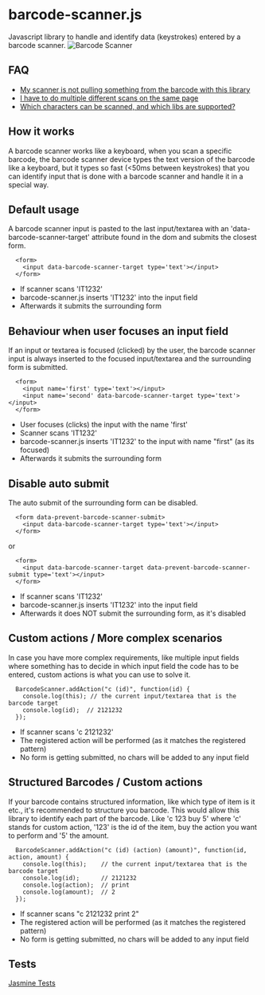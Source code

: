 # barcode-scanner.js
Javascript library to handle and identify data (keystrokes) entered by a barcode scanner.
![Barcode Scanner](https://raw.github.com/spape/barcode.js/master/img/scanner.png)

## FAQ

- [My scanner is not pulling something from the barcode with this library](https://github.com/pape-io/barcode-scanner.js/issues/5)
- [I have to do multiple different scans on the same page](https://github.com/pape-io/barcode-scanner.js/issues/6)
- [Which characters can be scanned, and which libs are supported?](https://github.com/pape-io/barcode-scanner.js/issues/7)

## How it works

A barcode scanner works like a keyboard, when you scan a specific barcode, 
the barcode scanner device types the text version of the barcode like a keyboard, 
but it types so fast (<50ms between keystrokes) that you can identify input
that is done with a barcode scanner and handle it in a special way.

## Default usage

A barcode scanner input is pasted to the last input/textarea with an 'data-barcode-scanner-target' attribute found in the dom and submits the closest form.

```
  <form>
    <input data-barcode-scanner-target type='text'></input>
  </form>
```

- If scanner scans 'IT1232'
- barcode-scanner.js inserts 'IT1232' into the input field
- Afterwards it submits the surrounding form

## Behaviour when user focuses an input field

If an input or textarea is focused (clicked) by the user, the barcode scanner input is always inserted to the focused input/textarea and the surrounding form is submitted.

```
  <form>
    <input name='first' type='text'></input>
    <input name='second' data-barcode-scanner-target type='text'></input>
  </form>
```

- User focuses (clicks) the input with the name 'first'
- Scanner scans 'IT1232'
- barcode-scanner.js inserts 'IT1232' to the input with name "first" (as its focused)
- Afterwards it submits the surrounding form

## Disable auto submit

The auto submit of the surrounding form can be disabled.

```
  <form data-prevent-barcode-scanner-submit>
    <input data-barcode-scanner-target type='text'></input>
  </form>
```

  or 

```
  <form>
    <input data-barcode-scanner-target data-prevent-barcode-scanner-submit type='text'></input>
  </form>
```

- If scanner scans 'IT1232'
- barcode-scanner.js inserts 'IT1232' into the input field
- Afterwards it does NOT submit the surrounding form, as it's disabled

## Custom actions / More complex scenarios

In case you have more complex requirements, like multiple input fields where something has to decide in which input field the code has to be entered, custom actions is what you can use to solve it.

```
  BarcodeScanner.addAction("c (id)", function(id) {
    console.log(this); // the current input/textarea that is the barcode target
    console.log(id);  // 2121232
  });
```

- If scanner scans 'c 2121232'
- The registered action will be performed (as it matches the registered pattern)
- No form is getting submitted, no chars will be added to any input field

## Structured Barcodes / Custom actions

If your barcode contains structured information, like which type of item is it etc., it's recommended to structure you barcode.
This would allow this library to identify each part of the barcode. 
Like 'c 123 buy 5' where 'c' stands for custom action, '123' is the id of the item, buy the action you want to perform and '5' the amount.

```
  BarcodeScanner.addAction("c (id) (action) (amount)", function(id, action, amount) {
    console.log(this);    // the current input/textarea that is the barcode target
    console.log(id);      // 2121232
    console.log(action);  // print
    console.log(amount);  // 2
  });
```

- If scanner scans "c 2121232 print 2"
- The registered action will be performed (as it matches the registered pattern)
- No form is getting submitted, no chars will be added to any input field

## Tests

[Jasmine Tests](https://rawgithub.com/spape/barcode-scanner.js/master/SpecRunner.html)
